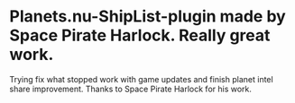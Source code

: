 # Planets.nu-ShipList-plugin made by Space Pirate Harlock. Really great work. 
Trying fix what stopped work with game updates and finish planet intel share improvement.
Thanks to Space Pirate Harlock for his work.
